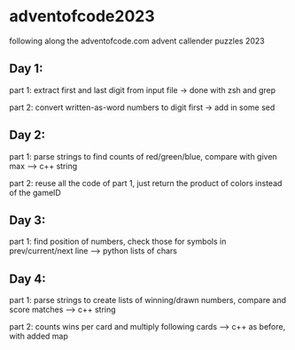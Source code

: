 # adventofcode2023
following along the adventofcode.com advent callender puzzles 2023

## Day 1:
part 1: extract first and last digit from input file -> done with zsh and grep

part 2: convert written-as-word numbers to digit first -> add in some sed



## Day 2:
part 1: parse strings to find counts of red/green/blue, compare with given max --> c++ string 

part 2: reuse all the code of part 1, just return the product of colors instead of the gameID



## Day 3:
part 1: find position of numbers, check those for symbols in prev/current/next line --> python lists of chars



## Day 4:
part 1: parse strings to create lists of winning/drawn numbers, compare and score matches --> c++ string

part 2: counts wins per card and multiply following cards --> c++ as before, with added map

